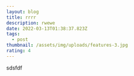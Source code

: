 ```yaml
---
layout: blog
title: rrrr
description: rwewe
date: 2022-03-13T01:38:37.823Z
tags:
  - post
thumbnail: /assets/img/uploads/features-3.jpg
rating: 4
---
```

sdsfdf